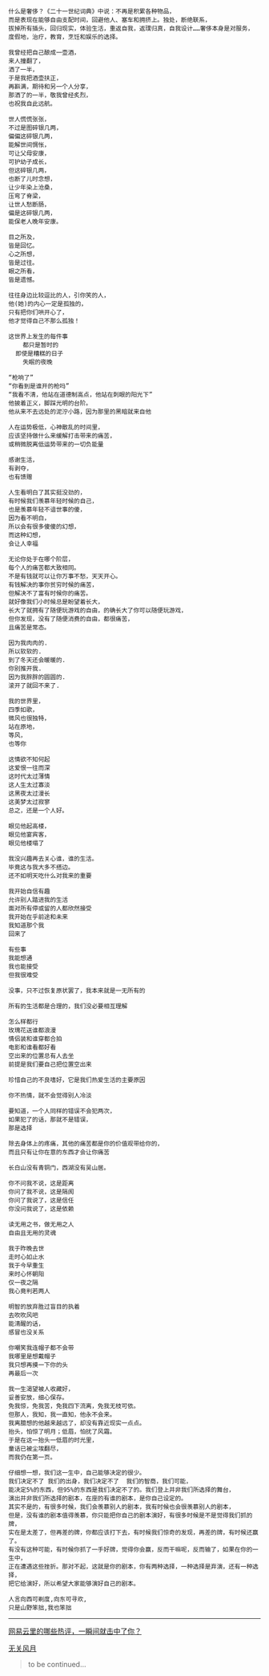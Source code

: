 ```
什么是奢侈？《二十一世纪词典》中说：不再是积累各种物品，
而是表现在能够自由支配时间，回避他人、塞车和拥挤上。独处，断绝联系，
拔掉所有插头，回归现实，体验生活，重返自我，返璞归真，自我设计……奢侈本身是对服务，
度假地，治疗，教育，烹饪和娱乐的选择。
```

```
我曾经把自己酿成一壶酒，
来人撞翻了，
洒了一半，
于是我把酒壶扶正，
再斟满，期待和另一个人分享，
那洒了的一半，敬我曾经炙烈，
也祝我自此远航。
```

```
世人慌慌张张，
不过是图碎银几两，
偏偏这碎银几两，
能解世间惆怅，
可让父母安康，
可护幼子成长，
但这碎银几两，
也断了儿时念想，
让少年染上沧桑，
压弯了脊梁，
让世人愁断肠，
偏是这碎银几两，
能保老人晚年安康。
```

```
目之所及，
皆是回忆。
心之所想，
皆是过往。
眼之所看，
皆是遗憾。
```

```
往往身边比较逗比的人，引你笑的人，
他(她)的内心一定是孤独的，
只有把你们哄开心了，
他才觉得自己不那么孤独！
```

```
这世界上发生的每件事
    都只是暂时的
  即使是糟糕的日子
    失眠的夜晚
```

```
“枪响了”
“你看到是谁开的枪吗”
“我看不清，他站在道德制高点，他站在刺眼的阳光下”
他披着正义，脚踩光明的台阶。
他从来不去远处的泥泞小路，因为那里的黑暗就来自他

```

```
人在运势极低，心神散乱的时间里，
应该坚持做什么来缓解打击带来的痛苦，
或稍微脱离低运势带来的一切负能量

```

```
感谢生活，
有剥夺，
也有馈赠
```

```
人生看明白了其实挺没劲的，
有时候我们羡慕年轻时候的自己，
也是羡慕年轻不谙世事的傻，
因为看不明白，
所以会有很多傻傻的幻想，
而这种幻想，
会让人幸福
```

```
无论你处于在哪个阶层，
每个人的痛苦都大致相同。
不是有钱就可以让你万事不愁，天天开心。
有钱解决的事你贫穷时候的痛苦，
但解决不了富有时候你的痛苦。
就好像我们小时候总是盼望着长大，
长大了就拥有了随便玩游戏的自由，的确长大了你可以随便玩游戏，
但你发现，没有了随便消费的自由，都很痛苦，
且痛苦是常态。
```

```
因为我肉肉的.
所以软软的.
到了冬天还会暖暖的.
你别推开我.
因为我胖胖的圆圆的.
滚开了就回不来了.

```
```
我的世界里，
四季如歌，
微风也很独特，
站在原地，
等风，
也等你

```



```
这情欲不知何起
这爱恨一往而深
这时代太过薄情
这人生太过寡淡
这黑夜太过漫长
这美梦太过寂寥
总之，还是一个人好。

```

```
眼见他起高楼，
眼见他宴宾客，
眼见他楼塌了

```

```
我没兴趣再去关心谁，谁的生活。
毕竟这与我大多不搭边。
还不如明天吃什么对我来的重要
```

```
我开始自信有趣
允许别人踏进我的生活
面对所有停或留的人都欣然接受
我开始在乎前途和未来
我知道那个我
回来了
```

```
有些事
我能想通
我也能接受
但我很难受
```

```
没事，只不过恢复原状罢了，我本来就是一无所有的
```

```
所有的生活都是合理的，我们没必要相互理解
```

```
怎么样都行
玫瑰花送谁都浪漫
情侣装和谁穿都合拍
电影和谁看都好看
空出来的位置总有人去坐
前提是我们要自己把位置空出来
```

```
珍惜自己的不良嗜好，它是我们热爱生活的主要原因
```

```
你不热情，就不会觉得别人冷淡
```

```
要知道，一个人同样的错误不会犯两次，
如果犯了的话，那就不是错误，
那是选择
```

```
除去身体上的疼痛，其他的痛苦都是你的价值观带给你的，
而且只有让你在意的东西才会让你痛苦
```

```
长白山没有青铜门，西湖没有吴山居。
```

```
你不问我不说，这是距离
你问了我不说，这是隔阂
你问了我说了，这是信任
你没问我说了，这是依赖
```

```
读无用之书，做无用之人
自由且无用的灵魂
```

```
我于昨晚去世
走时心如止水
我于今早重生
来时心怀朝阳
仅一夜之隔
我心竟判若两人
```

```
明智的放弃胜过盲目的执着
去吹吹风吧
能清醒的话，
感冒也没关系
```

```
你嘲笑我连帽子都不会带
我哪里是想戴帽子
我只想再摸一下你的头
再最后一次
```

```
我一生渴望被人收藏好，
妥善安放，细心保存。
免我惊，免我苦，免我四下流离，免我无枝可依。
但那人，我知，我一直知，他永不会来。
我离臆想的他越来越远了，却没有靠近现实一点点。
抬头，怕惊了明月；低眉，怕扰了风霜。
于是在这一抬头一低眉的时光里，
童话已被尘埃翻尽，
而我仍在第一页。
```

```
仔细想一想，我们这一生中，自己能够决定的很少。
我们决定不了 我们的出身，我们决定不了  我们的智商，我们可能，
能决定5%的东西，但95%的东西是我们决定不了的。我们登上并非我们所选择的舞台，
演出并非我们所选择的剧本，在座的有谁的剧本，是你自己设定的。
其实不是的，有很多时候，我们会羡慕别人的剧本，我有时候也会很羡慕别人的剧本，
但是，没有谁的剧本值得羡慕，你只能把你自己的剧本演好，有很多时候是不是觉得我们抓的牌，
实在是太差了，但再差的牌，你都应该打下去，有时候我们惊奇的发现，再差的牌，有时候还赢了。
有没有这种可能，有时候你抓了一手好牌，觉得你会赢，反而干嘛呢，反而输了，如果在你的一生中，
正在遭遇这些挫折。那对不起，这就是你的剧本，你有两种选择，一种选择是弃演，还有一种选择，
把它给演好，所以希望大家能够演好自己的剧本。
```

```
人言向西可剃度,向东可寻欢,
只是山野笨拙,我也笨拙
```
---
[网易云里的哪些热评，一瞬间就击中了你？](https://www.zhihu.com/question/359026457/answer/1349876586)

[无关风月](https://www.zhihu.com/question/388162071/answer/1619077321)

> to be continued...